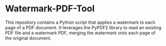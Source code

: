 # Watermark-PDF-Tool
This repository contains a Python script that applies a watermark to each page of a PDF document. It leverages the PyPDF2 library to read an existing PDF file and a watermark PDF, merging the watermark onto each page of the original document.
